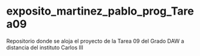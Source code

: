 # exposito_martinez_pablo_prog_Tarea09
Repositorio donde se aloja el proyecto de la Tarea 09 del Grado DAW a distancia del instituto Carlos III
